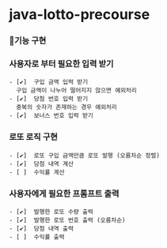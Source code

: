# java-lotto-precourse

### 🚀기능 구현

### 사용자로 부터 필요한 입력 받기
    - [✔️]  구입 금액 입력 받기   
      구입 금액이 나누어 떨어지지 않으면 예외처리   
    - [✔️]  당첨 번호 입력 받기   
      중복의 숫자가 존재하는 경우 예외처리   
    - [✔️]  보너스 번호 입력 받기
### 로또 로직 구현
    - [✔️]  로또 구입 금액만큼 로또 발행 (오름차순 정렬)
    - [✔️]  당첨 내역 계산
    - [ ]  수익률 계산
### 사용자에게 필요한 프롬프트 출력
    - [✔️]  발행한 로또 수량 출력
    - [✔️]  발행한 로또 번호 출력 (오름차순)
    - [✔️]  당첨 내역 출력
    - [ ]  수익률 출력